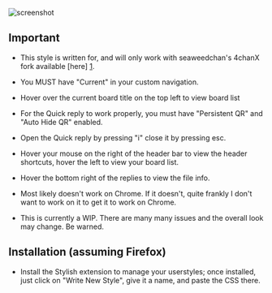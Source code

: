 ![screenshot](https://raw.github.com/RiDeag/Stines/master/screenshot.png)

 Important
-----------

* This style is written for, and will only work with seaweedchan's 4chanX fork available [here] [1].

* You MUST have "Current" in your custom navigation.

* Hover over the current board title on the top left to view board list

* For the Quick reply to work properly, you must have "Persistent QR" and "Auto Hide QR" enabled.

* Open the Quick reply by pressing "i" close it by pressing esc.

* Hover your mouse on the right of the header bar to view the header shortcuts, hover the left to view your board list.

* Hover the bottom right of the replies to view the file info.

* Most likely doesn't work on Chrome. If it doesn't, quite frankly I don't want to work on it to get it to work on Chrome.

* This is currently a WIP. There are many many issues and the overall look may change. Be warned.


Installation (assuming Firefox)
-------------------------------

* Install the Stylish extension to manage your userstyles; once installed, just click on "Write New Style", give it a name, and paste the CSS there.

[1]: http://seaweedchan.github.io/4chan-x/
